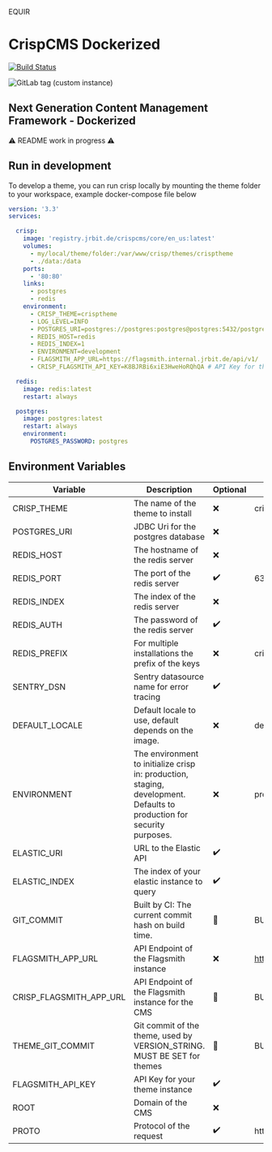 EQUIR



# CrispCMS Dockerized

[![Build Status](https://ci.internal.jrbit.de/api/badges/crispcms/core/status.svg)](https://ci.internal.jrbit.de/crispcms/core)

![GitLab tag (custom instance)](https://img.shields.io/gitlab/v/tag/crispcms/core?gitlab_url=https%3A%2F%2Fgitlab.internal.jrbit.de&sort=semver)

<h2>Next Generation Content Management Framework - Dockerized</h2>

⚠️ README work in progress ⚠️

## Run in development

To develop a theme, you can run crisp locally by mounting the theme folder to your workspace, example docker-compose file below

```yaml
version: '3.3'
services:

  crisp:
    image: 'registry.jrbit.de/crispcms/core/en_us:latest'
    volumes:
      - my/local/theme/folder:/var/www/crisp/themes/crisptheme
      - ./data:/data
    ports:
      - '80:80'
    links:
      - postgres
      - redis
    environment:
      - CRISP_THEME=crisptheme
      - LOG_LEVEL=INFO
      - POSTGRES_URI=postgres://postgres:postgres@postgres:5432/postgres
      - REDIS_HOST=redis
      - REDIS_INDEX=1
      - ENVIRONMENT=development
      - FLAGSMITH_APP_URL=https://flagsmith.internal.jrbit.de/api/v1/
      - CRISP_FLAGSMITH_API_KEY=K8BJRBi6xiE3HweHoRQhQA # API Key for the development environment

  redis:
    image: redis:latest
    restart: always

  postgres:
    image: postgres:latest
    restart: always
    environment:
      POSTGRES_PASSWORD: postgres

```

## Environment Variables

| Variable                | Description                                                                                                             | Optional | Default Value                               |
|-------------------------|-------------------------------------------------------------------------------------------------------------------------|----------|---------------------------------------------|
| CRISP_THEME             | The name of the theme to install                                                                                        | ❌        | crisptheme                                  |
| POSTGRES_URI            | JDBC Uri for the postgres database                                                                                      | ❌        |                                             |
| REDIS_HOST              | The hostname of the redis server                                                                                        | ❌        |                                             |
| REDIS_PORT              | The port of the redis server                                                                                            | ✔️       | 6379                                        |
| REDIS_INDEX             | The index of the redis server                                                                                           | ❌        |                                             |
| REDIS_AUTH              | The password of the redis server                                                                                        | ✔️       |                                             |
| REDIS_PREFIX            | For multiple installations the prefix of the keys                                                                       | ❌        | crispcms                                    |
| SENTRY_DSN              | Sentry datasource name for error tracing                                                                                | ✔️       |                                             |
| DEFAULT_LOCALE          | Default locale to use, default depends on the image.                                                                    | ❌        | de                                          |
| ENVIRONMENT             | The environment to initialize crisp in: production, staging, development. Defaults to production for security purposes. | ❌        | production                                  |
| ELASTIC_URI             | URL to the Elastic API                                                                                                  | ✔️       |                                             |
| ELASTIC_INDEX           | The index of your elastic instance to query                                                                             | ✔️       |                                             |
| GIT_COMMIT              | Built by CI: The current commit hash on build time.                                                                     | 🤖       | BUILT BY CI                                 |
| FLAGSMITH_APP_URL       | API Endpoint of the Flagsmith instance                                                                                  | ❌        | https://flagsmith.internal.jrbit.de/api/v1/ |
| CRISP_FLAGSMITH_APP_URL | API Endpoint of the Flagsmith instance for the CMS                                                                      | 🤖       | BUILT BY CI                                 |
| THEME_GIT_COMMIT        | Git commit of the theme, used by VERSION_STRING. MUST BE SET for themes                                                 | 🤖       | BUILT BY CI                                 |
| FLAGSMITH_API_KEY       | API Key for your theme instance                                                                                         | ✔️       |                                             |
| ROOT                    | Domain of the CMS                                                                                                       | ❌       |                                             |
| PROTO                   | Protocol of the request                                                                                                 | ✔️       | https                                       |
